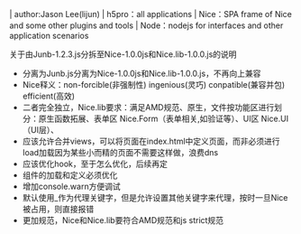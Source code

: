  | author:Jason Lee(lijun)
 | h5pro：all applications
 | Nice：SPA frame of Nice and some other plugins and tools
 | Node：nodejs for interfaces and other application scenarios


关于由Junb-1.2.3.js分拆至Nice-1.0.0js和Nice.lib-1.0.0.js的说明
 * 分离为Junb.js分离为Nice-1.0.0js和Nice.lib-1.0.0.js，不再向上兼容
 * Nice释义：non-forcible(非强制性) ingenious(灵巧) conpatible(兼容并包) efficient(高效)
 * 二者完全独立，Nice.lib要求：满足AMD规范、原生，文件按功能区进行划分：原生函数拓展、表单区 Nice.Form（表单相关,如验证等）、UI区 Nice.UI（UI层）、
 * 应该允许合并views，可以将页面在index.html中定义页面，而非必须进行load加载因为某些小而精的页面不需要这样做，浪费dns
 * 应该优化hook，至于怎么优化，后续再定
 * 组件的加载和定义必须优化
 * 增加console.warn方便调试
 * 默认使用_作为代理关键字，但是允许设置其他关键字来代理，按时一旦Nice被占用，则直接报错
 * 更加规范，Nice和Nice.lib要符合AMD规范和js strict规范
